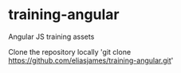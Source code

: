 # training-angular
Angular JS training assets

Clone the repository locally
'git clone https://github.com/eliasjames/training-angular.git'

